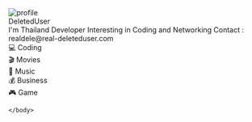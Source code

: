 <!DOCTYPE html>
<html lang="en">
    <head>
        <meta charset="UTF-8" />
        <meta http-equiv="X-UA-Compatible" content="IE=edge" />
        <meta name="viewport" content="width=device-width, initial-scale=1.0" />
        <link rel="preconnect" href="https://fonts.googleapis.com" />
        <link rel="preconnect" href="https://fonts.gstatic.com" crossorigin />
        <link rel="stylesheet" href="https://fonts.googleapis.com/css2?family=Ubuntu:ital,wght@0,300;0,400;0,500;0,700;1,300;1,400;1,500;1,700&display=swap"/>
        <link rel="shortcut icon" href="https://www.dropbox.com/s/tzxjkxuxxza3du3/favicon.ico?dl=1" />
    </head>
    <body>
        <div class="container">
            <div class="content">
                <div class="profile">
                    <img src="https://cdn.discordapp.com/attachments/936597616534372352/961920434272600094/Cool-Yuji-Itadori-Wallpaper.jpg" alt="profile"/>
                </div>
                <div class="name glitch" data-text="DeletedUser">DeletedUser</div>
                <div class="description">
                    <span>I'm Thailand Developer</span>
                    <span class="mt-1">Interesting in Coding and Networking</span>
                    <span class="mt-5">Contact : realdele@real-deleteduser.com </span>
                </div>
                <div class="hobby">
                    <div>💻 Coding</div>
                    <div>🎬 Movies</div>
                    <div>🎵 Music</div>
                    <div>💰 Business</div>
                    <div>🎮 Game</div>
                </div>
            </div>
        </div>

 
    </body>
</html>

